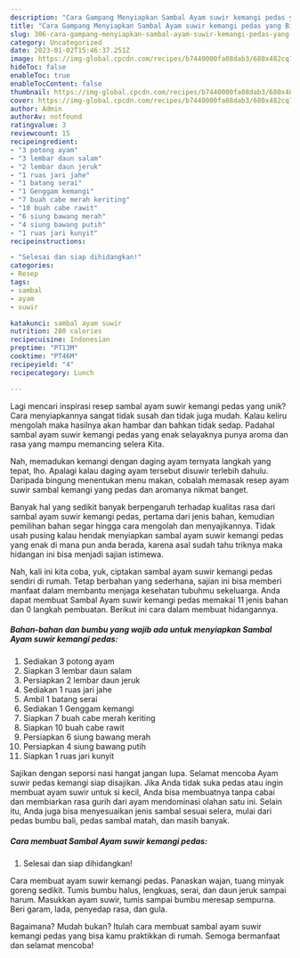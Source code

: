 ```yaml
---
description: "Cara Gampang Menyiapkan Sambal Ayam suwir kemangi pedas yang Bisa Manjain Lidah"
title: "Cara Gampang Menyiapkan Sambal Ayam suwir kemangi pedas yang Bisa Manjain Lidah"
slug: 306-cara-gampang-menyiapkan-sambal-ayam-suwir-kemangi-pedas-yang-bisa-manjain-lidah
category: Uncategorized
date: 2023-01-02T15:46:37.251Z
image: https://img-global.cpcdn.com/recipes/b7440000fa08dab3/680x482cq70/sambal-ayam-suwir-kemangi-pedas-foto-resep-utama.jpg
hideToc: false
enableToc: true
enableTocContent: false
thumbnail: https://img-global.cpcdn.com/recipes/b7440000fa08dab3/680x482cq70/sambal-ayam-suwir-kemangi-pedas-foto-resep-utama.jpg
cover: https://img-global.cpcdn.com/recipes/b7440000fa08dab3/680x482cq70/sambal-ayam-suwir-kemangi-pedas-foto-resep-utama.jpg
author: Admin
authorAv: notfound
ratingvalue: 3
reviewcount: 15
recipeingredient:
- "3 potong ayam"
- "3 lembar daun salam"
- "2 lembar daun jeruk"
- "1 ruas jari jahe"
- "1 batang serai"
- "1 Genggam kemangi"
- "7 buah cabe merah keriting"
- "10 buah cabe rawit"
- "6 siung bawang merah"
- "4 siung bawang putih"
- "1 ruas jari kunyit"
recipeinstructions:

- "Selesai dan siap dihidangkan!"
categories:
- Resep
tags:
- sambal
- ayam
- suwir

katakunci: sambal ayam suwir 
nutrition: 280 calories
recipecuisine: Indonesian
preptime: "PT13M"
cooktime: "PT46M"
recipeyield: "4"
recipecategory: Lunch

---
```





Lagi mencari inspirasi resep sambal ayam suwir kemangi pedas yang unik? Cara menyiapkannya sangat tidak susah dan tidak juga mudah. Kalau keliru mengolah maka hasilnya akan hambar dan bahkan tidak sedap. Padahal sambal ayam suwir kemangi pedas yang enak selayaknya punya aroma dan rasa yang mampu memancing selera Kita.





Nah, memadukan kemangi dengan daging ayam ternyata langkah yang tepat, lho. Apalagi kalau daging ayam tersebut disuwir terlebih dahulu. Daripada bingung menentukan menu makan, cobalah memasak resep ayam suwir sambal kemangi yang pedas dan aromanya nikmat banget.

Banyak hal yang sedikit banyak berpengaruh terhadap kualitas rasa dari sambal ayam suwir kemangi pedas, pertama dari jenis bahan, kemudian pemilihan bahan segar hingga cara mengolah dan menyajikannya. Tidak usah pusing kalau hendak menyiapkan sambal ayam suwir kemangi pedas yang enak di mana pun anda berada, karena asal sudah tahu triknya maka hidangan ini bisa menjadi sajian istimewa.






Nah, kali ini kita coba, yuk, ciptakan sambal ayam suwir kemangi pedas sendiri di rumah. Tetap berbahan yang sederhana, sajian ini bisa memberi manfaat dalam membantu menjaga kesehatan tubuhmu sekeluarga. Anda dapat membuat Sambal Ayam suwir kemangi pedas memakai 11 jenis bahan dan 0 langkah pembuatan. Berikut ini cara dalam membuat hidangannya.

<!--inarticleads1-->

##### Bahan-bahan dan bumbu yang wajib ada untuk menyiapkan Sambal Ayam suwir kemangi pedas:

1. Sediakan 3 potong ayam
1. Siapkan 3 lembar daun salam
1. Persiapkan 2 lembar daun jeruk
1. Sediakan 1 ruas jari jahe
1. Ambil 1 batang serai
1. Sediakan 1 Genggam kemangi
1. Siapkan 7 buah cabe merah keriting
1. Siapkan 10 buah cabe rawit
1. Persiapkan 6 siung bawang merah
1. Persiapkan 4 siung bawang putih
1. Siapkan 1 ruas jari kunyit


Sajikan dengan seporsi nasi hangat jangan lupa. Selamat mencoba Ayam suwir pedas kemangi siap disajikan. Jika Anda tidak suka pedas atau ingin membuat ayam suwir untuk si kecil, Anda bisa membuatnya tanpa cabai dan membiarkan rasa gurih dari ayam mendominasi olahan satu ini. Selain itu, Anda juga bisa menyesuaikan jenis sambal sesuai selera, mulai dari pedas bumbu bali, pedas sambal matah, dan masih banyak. 

<!--inarticleads2-->

##### Cara membuat Sambal Ayam suwir kemangi pedas:


1. Selesai dan siap dihidangkan!

Cara membuat ayam suwir kemangi pedas. Panaskan wajan, tuang minyak goreng sedikit. Tumis bumbu halus, lengkuas, serai, dan daun jeruk sampai harum. Masukkan ayam suwir, tumis sampai bumbu meresap sempurna. Beri garam, lada, penyedap rasa, dan gula. 

Bagaimana? Mudah bukan? Itulah cara membuat sambal ayam suwir kemangi pedas yang bisa kamu praktikkan di rumah. Semoga bermanfaat dan selamat mencoba!
